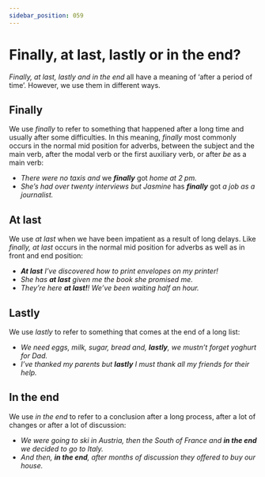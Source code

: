 ```yaml
---
sidebar_position: 059
---
```


# Finally, at last, lastly or in the end?

*Finally, at last, lastly and in the end* all have a meaning of ‘after a period of time’. However, we use them in different ways.

## Finally

We use *finally* to refer to something that happened after a long time and usually after some difficulties. In this meaning, *finally* most commonly occurs in the normal mid position for adverbs, between the subject and the main verb, after the modal verb or the first auxiliary verb, or after *be* as a main verb:

- *There were no taxis and* we ***finally*** got *home at 2 pm.*
- *She’s had over twenty interviews but Jasmine* has ***finally*** got *a job as a journalist.*

## At last

We use *at last* when we have been impatient as a result of long delays. Like *finally, at last* occurs in the normal mid position for adverbs as well as in front and end position:

- ***At last*** *I’ve discovered how to print envelopes on my printer!*
- *She has **at last** given me the book she promised me.*
- *They’re here **at last!**! We’ve been waiting half an hour.*

## Lastly

We use *lastly* to refer to something that comes at the end of a long list:

- *We need eggs, milk, sugar, bread and, **lastly**, we mustn’t forget yoghurt for Dad.*
- *I’ve thanked my parents but **lastly** I must thank all my friends for their help.*

## In the end

We use *in the end* to refer to a conclusion after a long process, after a lot of changes or after a lot of discussion:

- *We were going to ski in Austria, then the South of France and **in the end** we decided to go to Italy.*
- *And then, **in the end**, after months of discussion they offered to buy our house.*
